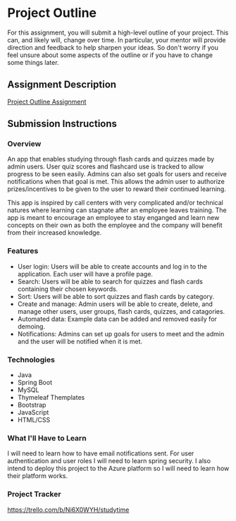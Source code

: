 # Project Outline
For this assignment, you will submit a high-level outline of your project. This can, and likely will, change over time. In particular, your mentor will provide direction and feedback to help sharpen your ideas. So don't worry if you feel unsure about some aspects of the outline or if you have to change some things later.

## Assignment Description
[Project Outline Assignment](https://education.launchcode.org/liftoff/modules/assignments/project-outline)

## Submission Instructions

### Overview
An app that enables studying through flash cards and quizzes made by admin users. User quiz scores and flashcard use is tracked to allow progress to be seen easily. Admins can also set goals for users and receive notifications when that goal is met. This allows the admin user to authorize prizes/incentives to be given to the user to reward their continued learning.

This app is inspired by call centers with very complicated and/or technical natures where learning can stagnate after an employee leaves training. The app is meant to encourage an employee to stay enganged and learn new concepts on their own as both the employee and the company will benefit from their increased knowledge.

### Features
  * User login: Users will be able to create accounts and log in to the application. Each user will have a profile page.
  * Search: Users will be able to search for quizzes and flash cards containing their chosen keywords.
  * Sort: Users will be able to sort quizzes and flash cards by category.
  * Create and manage: Admin users will be able to create, delete, and manage other users, user groups, flash cards, quizzes, and catagories.
  * Automated data: Example data can be added and removed easily for demoing.
  * Notifications: Admins can set up goals for users to meet and the admin and the user will be notified when it is met.

### Technologies
  * Java
  * Spring Boot
  * MySQL
  * Thymeleaf Themplates
  * Bootstrap
  * JavaScript
  * HTML/CSS

### What I'll Have to Learn
I will need to learn how to have email notifications sent. For user authentication and user roles I will need to learn spring security. I also intend to deploy this project to the Azure platform so I will need to learn how their platform works.

### Project Tracker
https://trello.com/b/Ni6X0WYH/studytime

